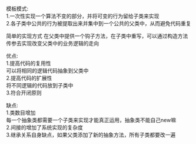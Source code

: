模板模式:<br>
1.一次性实现一个算法不变的部分，并将可变的行为留给子类来实现<br>
2.各子类中公共的行为被提取出来并集中到一个公共的父类中，从而避免代码重复<br>

简单的实现方式
在父类中提供一个钩子方法，在子类中重写，可以通过构造方法传参去实现改变父类中的业务逻辑的走向

优点:<br>
1.提高代码的复用性<br>
可以将相同的逻辑代码抽象到父类中<br>
2.提高代码的扩展性<br>
将不同逻辑的代码放到子类中<br>
3.符合开闭原则<br>


缺点:<br>
1.类数目增加<br>
每一个抽象类都需要一个子类来实现才能真正运用，抽象类不能自己new嘛<br>
2.间接的增加了系统实现的复杂度<br>
3.继承关系自身缺点，如果父类添加了新的抽象方法，所有子类都要改一遍<br>